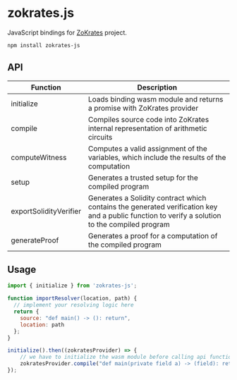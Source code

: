 # zokrates.js

JavaScript bindings for [ZoKrates](https://github.com/Zokrates/ZoKrates) project.

```bash
npm install zokrates-js
```

## API

| Function | Description |
| ------ | ------ |
| initialize | Loads binding wasm module and returns a promise with ZoKrates provider |
| compile | Compiles source code into ZoKrates internal representation of arithmetic circuits |
| computeWitness | Computes a valid assignment of the variables, which include the results of the computation |
| setup | Generates a trusted setup for the compiled program |
| exportSolidityVerifier | Generates a Solidity contract which contains the generated verification key and a public function to verify a solution to the compiled program |
| generateProof | Generates a proof for a computation of the compiled program |

## Usage

```js
import { initialize } from 'zokrates-js';

function importResolver(location, path) {
  // implement your resolving logic here
  return { 
    source: "def main() -> (): return", 
    location: path 
  };
}

initialize().then((zokratesProvider) => {
    // we have to initialize the wasm module before calling api functions
    zokratesProvider.compile("def main(private field a) -> (field): return a", "main", importResolver)
});
```
